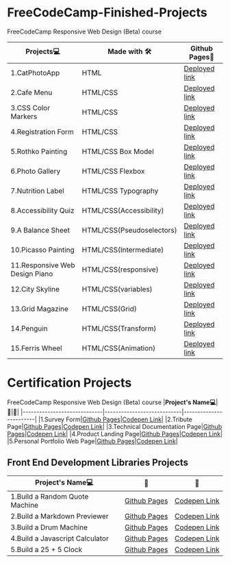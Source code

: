 # FreeCodeCamp-Finished-Projects
FreeCodeCamp Responsive Web Design (Beta) course

|**Projects💻**|**Made with 🛠**|**Github Pages:link:**|
|----------------------------|----------------------|----------------------------|
|1.CatPhotoApp|HTML|[Deployed link](https://kanyshaiosmonova.github.io/FreeCodeCamp-Finished-Projects/Responsive-Web-Design-Beta-Course/CatPhotoApp/index.html)|
|2.Cafe Menu|HTML/CSS|[Deployed link](https://kanyshaiosmonova.github.io/FreeCodeCamp-Finished-Projects/Responsive-Web-Design-Beta-Course/Cafe-Menu/index.html)|
|3.CSS Color Markers |HTML/CSS|[Deployed link](https://kanyshaiosmonova.github.io/FreeCodeCamp-Finished-Projects/Responsive-Web-Design-Beta-Course/CSS-Color-Markers/index.html)|
|4.Registration Form |HTML/CSS|[Deployed link](https://kanyshaiosmonova.github.io/FreeCodeCamp-Finished-Projects/Responsive-Web-Design-Beta-Course/Registration-Form/index.html)|
|5.Rothko Painting |HTML/CSS Box Model|[Deployed link](https://kanyshaiosmonova.github.io/FreeCodeCamp-Finished-Projects/Responsive-Web-Design-Beta-Course/Rothko-Painting/index.html)|
|6.Photo Gallery |HTML/CSS Flexbox|[Deployed link](https://kanyshaiosmonova.github.io/FreeCodeCamp-Finished-Projects/Responsive-Web-Design-Beta-Course/Photo-Gallery/index.html)|
|7.Nutrition Label |HTML/CSS Typography|[Deployed link](https://kanyshaiosmonova.github.io/FreeCodeCamp-Finished-Projects/Responsive-Web-Design-Beta-Course/Nutrition-Label/index.html)|
|8.Accessibility Quiz |HTML/CSS(Accessibility)|[Deployed link](https://kanyshaiosmonova.github.io/FreeCodeCamp-Finished-Projects/Responsive-Web-Design-Beta-Course/Accessibility-Quiz/index.html)|
|9.A Balance Sheet |HTML/CSS(Pseudoselectors)|[Deployed link](https://kanyshaiosmonova.github.io/FreeCodeCamp-Finished-Projects/Responsive-Web-Design-Beta-Course/-Sheet/index.html)|
|10.Picasso Painting |HTML/CSS(Intermediate)|[Deployed link](https://kanyshaiosmonova.github.io/FreeCodeCamp-Finished-Projects/Responsive-Web-Design-Beta-Course/Picasso-Painting/index.html)|
|11.Responsive Web Design Piano |HTML/CSS(responsive)|[Deployed link](https://kanyshaiosmonova.github.io/FreeCodeCamp-Finished-Projects/Responsive-Web-Design-Beta-Course/Responsive-Web-Design-Piano/index.html)|
|12.City Skyline |HTML/CSS(variables)|[Deployed link](https://kanyshaiosmonova.github.io/FreeCodeCamp-Finished-Projects/Responsive-Web-Design-Beta-Course/City-Skyline/index.html)|
|13.Grid Magazine|HTML/CSS(Grid)|[Deployed link](https://kanyshaiosmonova.github.io/FreeCodeCamp-Finished-Projects/Responsive-Web-Design-Beta-Course/Grid-Magazine/index.html)|
|14.Penguin |HTML/CSS(Transform)|[Deployed link](https://kanyshaiosmonova.github.io/FreeCodeCamp-Finished-Projects/Responsive-Web-Design-Beta-Course/Penguin/index.html)|
|15.Ferris Wheel |HTML/CSS(Animation)|[Deployed link](https://kanyshaiosmonova.github.io/FreeCodeCamp-Finished-Projects/Responsive-Web-Design-Beta-Course/Ferris-Wheel/index.html)

# Certification Projects
FreeCodeCamp Responsive Web Design (Beta) course
|**Project's Name💻**|**:link:**|**:link:**|
|-----------------------------|----------------------------|------------------------|
|1.Survey Form|[Github Pages]()|[Codepen Link]()|
|2.Tribute Page|[Github Pages]()|[Codepen Link]()|
|3.Technical Documentation Page|[Github Pages]()|[Codepen Link]()|
|4.Product Landing Page|[Github Pages]()|[Codepen Link]()|
|5.Personal Portfolio Web Page|[Github Pages]()|[Codepen Link]()|

## Front End Development Libraries Projects  
|**Project's Name💻**|**:link:**|**:link:**|
|-----------------------------|----------------------------|------------------------|
|1.Build a Random Quote Machine |[Github Pages]()|[Codepen Link]()|
|2.Build a Markdown Previewer|[Github Pages]()|[Codepen Link]()|
|3.Build a Drum Machine |[Github Pages]()|[Codepen Link]()|
|4.Build a Javascript Calculator |[Github Pages]()|[Codepen Link]()|
|5.Build a 25 + 5 Clock|[Github Pages]()|[Codepen Link]()|
